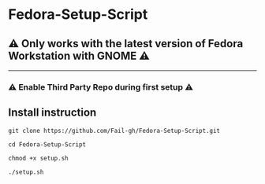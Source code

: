 # Fedora-Setup-Script

## :warning: Only works with the latest version of Fedora Workstation with GNOME :warning:

---

### :warning: Enable Third Party Repo during first setup :warning:

## Install instruction

```
git clone https://github.com/Fail-gh/Fedora-Setup-Script.git

cd Fedora-Setup-Script

chmod +x setup.sh

./setup.sh
```
